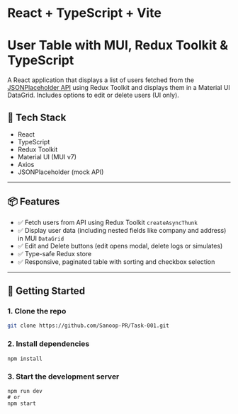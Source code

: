 # React + TypeScript + Vite

# User Table with MUI, Redux Toolkit & TypeScript

A React application that displays a list of users fetched from the [JSONPlaceholder API](https://jsonplaceholder.typicode.com/users) using Redux Toolkit and displays them in a Material UI DataGrid. Includes options to edit or delete users (UI only).

## 🧰 Tech Stack

- React
- TypeScript
- Redux Toolkit
- Material UI (MUI v7)
- Axios
- JSONPlaceholder (mock API)

---

## 📦 Features

- ✅ Fetch users from API using Redux Toolkit `createAsyncThunk`
- ✅ Display user data (including nested fields like company and address) in MUI `DataGrid`
- ✅ Edit and Delete buttons (edit opens modal, delete logs or simulates)
- ✅ Type-safe Redux store
- ✅ Responsive, paginated table with sorting and checkbox selection


---

## 🚀 Getting Started

### 1. Clone the repo

```bash
git clone https://github.com/Sanoop-PR/Task-001.git
```
### 2. Install dependencies

```
npm install
```
### 3. Start the development server
```
npm run dev
# or
npm start
```

